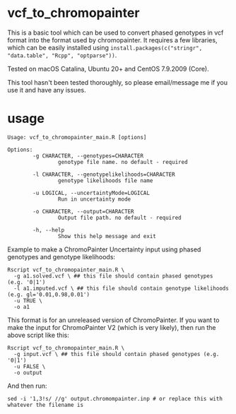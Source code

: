 # vcf_to_chromopainter

This is a basic tool which can be used to convert phased genotypes in vcf format into the format used by chromopainter. It requires a few libraries, which can be easily installed using ``install.packages(c("stringr", "data.table", "Rcpp", "optparse"))``. 

Tested on macOS Catalina, Ubuntu 20+ and CentOS 7.9.2009 (Core).

This tool hasn't been tested thoroughly, so please email/message me if you use it and have any issues.

# usage

```
Usage: vcf_to_chromopainter_main.R [options]

Options:
        -g CHARACTER, --genotypes=CHARACTER
                genotype file name. no default - required

        -l CHARACTER, --genotypelikelihoods=CHARACTER
                genotype likelihoods file name

        -u LOGICAL, --uncertaintyMode=LOGICAL
                Run in uncertainty mode

        -o CHARACTER, --output=CHARACTER
                Output file path. no default - required

        -h, --help
                Show this help message and exit
```

Example to make a ChromoPainter Uncertainty input using phased genotypes and genotype likelihoods:

```
Rscript vcf_to_chromopainter_main.R \
  -g a1.solved.vcf \ ## this file should contain phased genotypes (e.g. '0|1')
  -l a1.imputed.vcf \ ## this file should contain genotype likelihoods (e.g. gl='0.01,0.98,0.01')
  -u TRUE \ 
  -o a1
  ```
This format is for an unreleased version of ChromoPainter. If you want to make the input for ChromoPainter V2 (which is very likely), then run the above script like this:

```
Rscript vcf_to_chromopainter_main.R \
  -g input.vcf \ ## this file should contain phased genotypes (e.g. '0|1')
  -u FALSE \ 
  -o output
```

And then run:

```
sed -i '1,3!s/ //g' output.chromompainter.inp # or replace this with whatever the filename is
```


